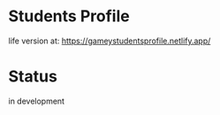 # Students Profile
life version at: https://gameystudentsprofile.netlify.app/
# Status
in development